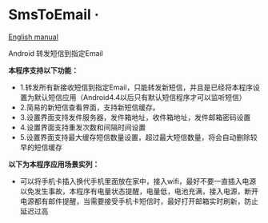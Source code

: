 # SmsToEmail &middot;
[English manual](https://github.com/zi6xuan/SmsToEmail/blob/master/README-en.md)

Android 转发短信到指定Email

**本程序支持以下功能：**
- 1.转发所有新接收短信到指定Email，只能转发新短信，并且是已经将本程序设置为默认短信应用（Android4.4以后只有默认短信程序才可以监听短信）
- 2.简易的新短信查看界面，支持新短信缓存。
- 3.设置界面支持发件服务器，发件箱地址，收件箱地址，发件邮箱密码设置
- 4.设置界面支持重发次数和间隔时间设置
- 5.设置界面支持最大缓存短信数量设置，超过最大短信数量，将会自动删除较早的短信缓存

**以下为本程序应用场景实列：**
- 可以将手机卡插入换代手机里面放在家中，接入wifi，最好不要一直插入电源以免发生事故，本程序有电量状态提醒，电量低，电池充满，接入电源，断开电源都有邮件提醒，当需要接受手机卡短信时，最好打开邮箱实时刷新，防止延迟过高
